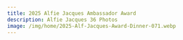 ```yaml
---
title: 2025 Alfie Jacques Ambassador Award
description: Alfie Jacques 36 Photos
image: /img/home/2025-Alf-Jacques-Award-Dinner-071.webp
---
```


